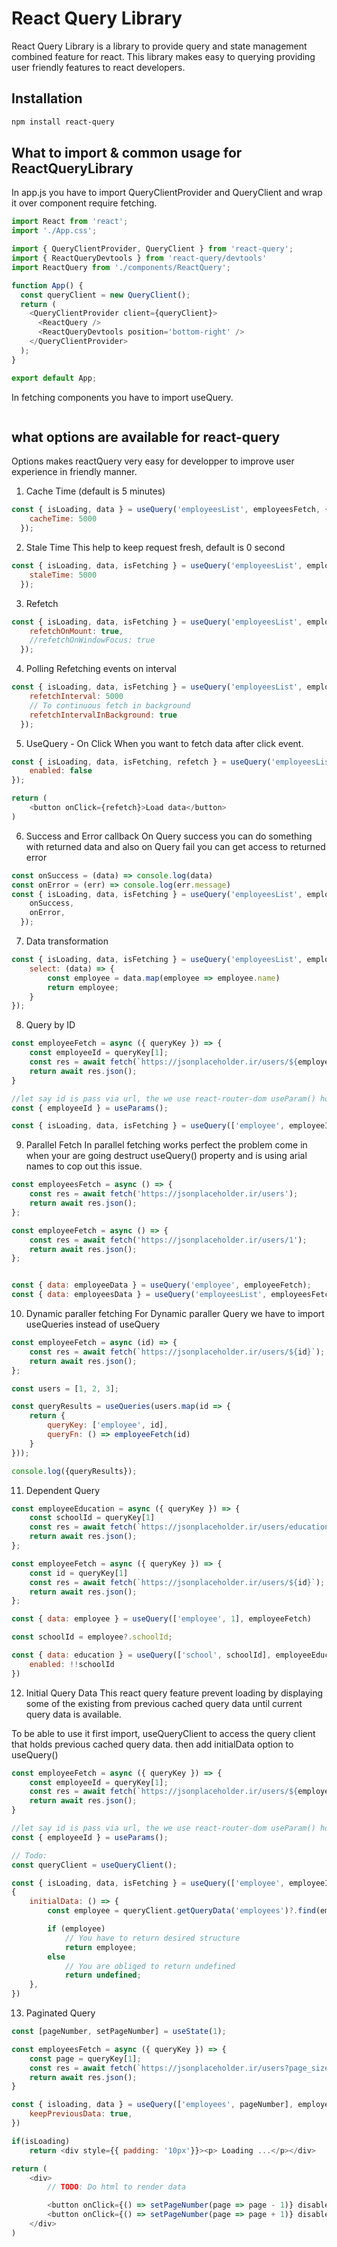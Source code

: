 # React Query Library
React Query Library is a library to provide query and state management combined feature for react.
This library makes easy to querying providing user friendly features to react developers.

## Installation
```bash
npm install react-query
```

## What to import & common usage for ReactQueryLibrary
In app.js you have to import QueryClientProvider and QueryClient and wrap it over component require fetching.

```javascript
import React from 'react';
import './App.css';

import { QueryClientProvider, QueryClient } from 'react-query';
import { ReactQueryDevtools } from 'react-query/devtools'
import ReactQuery from './components/ReactQuery';

function App() {
  const queryClient = new QueryClient();
  return (
    <QueryClientProvider client={queryClient}>
      <ReactQuery />
      <ReactQueryDevtools position='bottom-right' />
    </QueryClientProvider>
  );
}

export default App;
```

In fetching components you have to import useQuery.

```javascript

```

## what options are available for react-query
Options makes reactQuery very easy for developper to improve user experience in friendly manner.

1. Cache Time (default is 5 minutes)

```javascript
const { isLoading, data } = useQuery('employeesList', employeesFetch, {
    cacheTime: 5000
  });
```

2. Stale Time
This help to keep request fresh, default is 0 second

```javascript
const { isLoading, data, isFetching } = useQuery('employeesList', employeesFetch, {
    staleTime: 5000
  });
```

3. Refetch

```javascript
const { isLoading, data, isFetching } = useQuery('employeesList', employeesFetch, {
    refetchOnMount: true,
    //refetchOnWindowFocus: true
  });
```

4. Polling 
Refetching events on interval

```javascript
const { isLoading, data, isFetching } = useQuery('employeesList', employeesFetch, {
    refetchInterval: 5000
    // To continuous fetch in background
    refetchIntervalInBackground: true
  });
  ```

5. UseQuery - On Click
When you want to fetch data after click event.

```javascript
const { isLoading, data, isFetching, refetch } = useQuery('employeesList', employeesFetch, {
    enabled: false
});

return (
    <button onClick={refetch}>Load data</button>
)
```

6. Success and Error callback
On Query success you can do something with returned data and also on Query fail you can get access to returned error

```javascript
const onSuccess = (data) => console.log(data)
const onError = (err) => console.log(err.message)
const { isLoading, data, isFetching } = useQuery('employeesList', employeesFetch, {
    onSuccess,
    onError,
  });
```

7. Data transformation

```javascript
const { isLoading, data, isFetching } = useQuery('employeesList', employeesFetch, {
    select: (data) => {
        const employee = data.map(employee => employee.name)
        return employee;
    }
});
```

8. Query by ID

```javascript
const employeeFetch = async ({ queryKey }) => {
    const employeeId = queryKey[1];
    const res = await fetch(`https://jsonplaceholder.ir/users/${employeeId}`);
    return await res.json();
}

//let say id is pass via url, the we use react-router-dom useParam() hook
const { employeeId } = useParams();

const { isLoading, data, isFetching } = useQuery(['employee', employeeId], employeeFetch)
```

9. Parallel Fetch
In parallel fetching works perfect the problem come in when your are going destruct useQuery() property and is using arial names to cop out this issue.

```javascript
const employeesFetch = async () => {
    const res = await fetch('https://jsonplaceholder.ir/users');
    return await res.json();
};

const employeeFetch = async () => {
    const res = await fetch('https://jsonplaceholder.ir/users/1');
    return await res.json();
};


const { data: employeeData } = useQuery('employee', employeeFetch);
const { data: employeesData } = useQuery('employeesList', employeesFetch);
```

10. Dynamic paraller fetching
For Dynamic paraller Query we have to import useQueries instead of useQuery

```javascript
const employeeFetch = async (id) => {
    const res = await fetch(`https://jsonplaceholder.ir/users/${id}`);
    return await res.json();
};

const users = [1, 2, 3];

const queryResults = useQueries(users.map(id => {
    return {
        queryKey: ['employee', id],
        queryFn: () => employeeFetch(id)
    }
}));

console.log({queryResults});
```

11. Dependent Query
```javascript
const employeeEducation = async ({ queryKey }) => {
    const schoolId = queryKey[1] 
    const res = await fetch(`https://jsonplaceholder.ir/users/education/${schoolId}`);
    return await res.json();
};

const employeeFetch = async ({ queryKey }) => {
    const id = queryKey[1] 
    const res = await fetch(`https://jsonplaceholder.ir/users/${id}`);
    return await res.json();
};

const { data: employee } = useQuery(['employee', 1], employeeFetch)

const schoolId = employee?.schoolId;

const { data: education } = useQuery(['school', schoolId], employeeEducation, {
    enabled: !!schoolId
})
```

12. Initial Query Data
This react query feature prevent loading by displaying some of the existing from previous cached query data until current query data is available.

To be able to use it first import, useQueryClient to access the query client that holds previous cached query data. then add initialData option to useQuery()

```javascript
const employeeFetch = async ({ queryKey }) => {
    const employeeId = queryKey[1];
    const res = await fetch(`https://jsonplaceholder.ir/users/${employeeId}`);
    return await res.json();
}

//let say id is pass via url, the we use react-router-dom useParam() hook
const { employeeId } = useParams();

// Todo:
const queryClient = useQueryClient();

const { isLoading, data, isFetching } = useQuery(['employee', employeeId], employeeFetch, 
{
    initialData: () => {
        const employee = queryClient.getQueryData('employees')?.find(employee => employee.id === parseInt(employeeId))

        if (employee)
            // You have to return desired structure
            return employee;
        else
            // You are obliged to return undefined
            return undefined;
    },
})
```

13. Paginated Query

```javascript
const [pageNumber, setPageNumber] = useState(1);

const employeesFetch = async ({ queryKey }) => {
    const page = queryKey[1];
    const res = await fetch(`https://jsonplaceholder.ir/users?page_size=2&page=${page}`);
    return await res.json();
}

const { isloading, data } = useQuery(['employees', pageNumber], employeesFetch, {
    keepPreviousData: true,
})

if(isLoading)
    return <div style={{ padding: '10px'}}><p> Loading ...</p></div>

return (
    <div>
        // TODO: Do html to render data

        <button onClick={() => setPageNumber(page => page - 1)} disabled={pageNumber === 1}>Preview</button>
        <button onClick={() => setPageNumber(page => page + 1)} disabled={pageNumber === 4}>Next</button>
    </div>
)
```